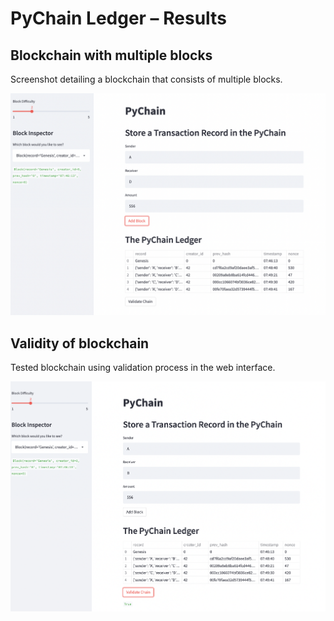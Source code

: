 # PyChain Ledger – Results

## Blockchain with multiple blocks

Screenshot detailing a blockchain that consists of multiple blocks.

![alt=""](Images/validation.png)

## Validity of blockchain

Tested blockchain using validation process in the web interface.

![alt=""](Images/multiple-blocks.png)
